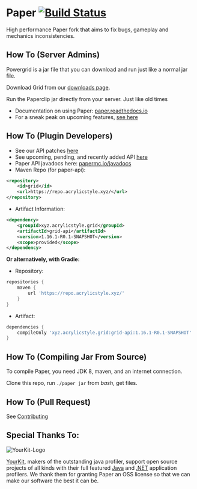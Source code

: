 Paper [![Build Status](https://ci.acrylicstyle.xyz/job/Paper-1.16/badge/icon)](https://ci.acrylicstyle.xyz/job/Paper-1.16/)
===========

High performance Paper fork that aims to fix bugs, gameplay and mechanics inconsistencies.

How To (Server Admins)
------
Powergrid is a jar file that you can download and run just like a normal jar file.

Download Grid from our [downloads page](https://ci.acrylicstyle.xyz/job/Paper-1.16/).

Run the Paperclip jar directly from your server. Just like old times

  * Documentation on using Paper: [paper.readthedocs.io](https://paper.readthedocs.io/)
  * For a sneak peak on upcoming features, [see here](https://github.com/PaperMC/Paper/projects)

How To (Plugin Developers)
------
 * See our API patches [here](Spigot-API-Patches)
 * See upcoming, pending, and recently added API [here](https://github.com/PaperMC/Paper/projects/6)
 * Paper API javadocs here: [papermc.io/javadocs](https://papermc.io/javadocs/)
 * Maven Repo (for paper-api):
```xml
<repository>
    <id>grid</id>
    <url>https://repo.acrylicstyle.xyz/</url>
</repository>
```
 * Artifact Information:
```xml
<dependency>
    <groupId>xyz.acrylicstyle.grid</groupId>
    <artifactId>grid-api</artifactId>
    <version>1.16.1-R0.1-SNAPSHOT</version>
    <scope>provided</scope>
</dependency>
 ```

**Or alternatively, with Gradle:**

 * Repository:
```groovy
repositories {
    maven {
        url 'https://repo.acrylicstyle.xyz/'
    }
}
```
 * Artifact:
```groovy
dependencies {
    compileOnly 'xyz.acrylicstyle.grid:grid-api:1.16.1-R0.1-SNAPSHOT'
}
```

How To (Compiling Jar From Source)
------
To compile Paper, you need JDK 8, maven, and an internet connection.

Clone this repo, run `./paper jar` from *bash*, get files.

How To (Pull Request)
------
See [Contributing](CONTRIBUTING.md)

Special Thanks To:
-------------

![YourKit-Logo](https://www.yourkit.com/images/yklogo.png)

[YourKit](https://www.yourkit.com/), makers of the outstanding java profiler, support open source projects of all kinds with their full featured [Java](https://www.yourkit.com/java/profiler/index.jsp) and [.NET](https://www.yourkit.com/.net/profiler/index.jsp) application profilers. We thank them for granting Paper an OSS license so that we can make our software the best it can be.
